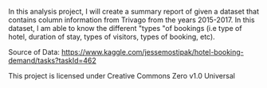 In this analysis project, I will create a summary report of given a dataset that contains column information from Trivago from the years 2015-2017. 
In this dataset, I am able to know the different "types "of bookings
(i.e type of hotel, duration of stay, types of visitors, types of booking, etc).

Source of Data: https://www.kaggle.com/jessemostipak/hotel-booking-demand/tasks?taskId=462

This project is licensed under Creative Commons Zero v1.0 Universal

